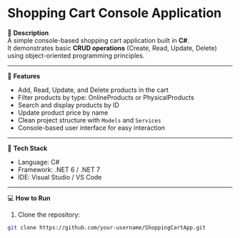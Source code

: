 # Shopping Cart Console Application

📘 **Description**  
A simple console-based shopping cart application built in **C#**.  
It demonstrates basic **CRUD operations** (Create, Read, Update, Delete) using object-oriented programming principles.

---

🚀 **Features**

- Add, Read, Update, and Delete products in the cart  
- Filter products by type: OnlineProducts or PhysicalProducts  
- Search and display products by ID  
- Update product price by name  
- Clean project structure with `Models` and `Services`  
- Console-based user interface for easy interaction  

---

🧱 **Tech Stack**

- Language: C#  
- Framework: .NET 6 / .NET 7  
- IDE: Visual Studio / VS Code  

---

💻 **How to Run**

1. Clone the repository:  
```bash
git clone https://github.com/your-username/ShoppingCartApp.git
